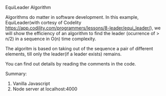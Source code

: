 EquiLeader Algorithm

Algorithms do matter in software development. In this example, EquiLeader(with cortesy of Codelity https://app.codility.com/programmers/lessons/8-leader/equi_leader/), we will show the efficiency of an algorithm to find the leader
(ocurrence of > n/2) in a sequence in O(n) time complexity.

The algoritm is based on taking out of the sequence a pair of different elements, till only the leader(if a leader exists) remains.

You can find out details by reading the comments in the code.

Summary:
1. Vanilla Javascript
2. Node server at localhost:4000
